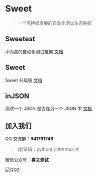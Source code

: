 # Sweet

> 一个可持续发展的自动化测试生态系统

## Sweetest

小而美的自动化测试框架 [文档](/sweetest/)


## Sweet

Sweet 升级版 [文档](/sweet/)


## inJSON

测试一个 JSON 是否在另一个 JSON 中 [文档](/injson/)


## 加入我们

QQ 交流群：**941761748**
> (验证码：python) <small>注意首字母小写</small>

微信公众号：**喜文测试**

![QQ2](_media/bar.png)

